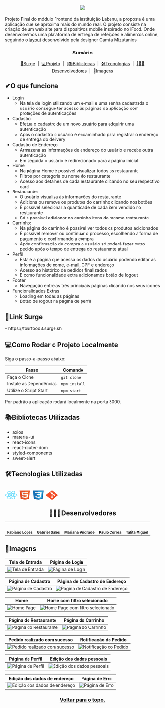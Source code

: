 <h3 id= "top" align="center"><img width= "200px", src="https://user-images.githubusercontent.com/104591781/183080827-0eaeed46-1aa5-4a99-aee6-3bf70f9223ee.png"/></h3>

Projeto Final do módulo Frontend da instituição Labenu, a proposta é uma aplicação que se aproxima mais do mundo real. O projeto consiste na criação de um web site para dispositivos mobile inspirado no iFood. Onde desenvolvemos uma plataforma de entrega de refeições e alimentos online, seguindo o [layout](https://scene.zeplin.io/project/5dd5ab8e5fb2a0060f81698f) desenvolvido pela designer Camila Mizutanios


<h3 align="center"> Sumário  </h3>
<p align="center">
  <a href="#surge">🔗Surge</a> &#xa0;|&#xa0; 
  <a href="#projeto">💻Projeto</a> &#xa0;|&#xa0;
  <a href="#bibliotecas">[📚Bibliotecas</a> &#xa0;|&#xa0;
  <a href="#tecnologias">🛠️Tecnologias</a> &#xa0;|&#xa0;
  <a href="#desenvolvedores">👨🏻‍💻Desenvolvedores</a> &#xa0;|&#xa0;
  <a href="#imagens">📱Imagens</a>  
</p>


<h2 id="sobre"> ✔O que funciona </h2>

- Login 
   - Na tela de login utilizando um e-mail e uma senha cadastrada o usuário consegue ter acesso às páginas da aplicação com proteções de autenticações
- Cadastro
   - Efetua o cadastro de um novo usuário para adquirir uma autenticação 
   - Após o cadastro o usuário é encaminhado para registrar o endereço de entrega do delivery
- Cadastro de Endereço 
   - Armazena as informações de endereço do usuário e recebe outra autenticação
   - Em seguida o usuário é redirecionado para a página inicial
- Home
   - Na página Home é possivel visualizar todos os restaurante
   - Filtros por categoria ou nome do restaurante
   - Acesso aos detalhes de cada restaurante clicando no seu respectivo card
- Restaurante: 
   - O usuário visualiza às informações do restaurante 
   - Adiciona ou remove os produtos do carrinho clicando nos botões
   - É possível selecionar a quantidade de cada item vendido no restaurante
   - Só é possivel adicionar no carrinho itens do mesmo restaurante
- Carrinho: 
   - Na página do carrinho é possivel ver todos os produtos adicionados
   - É possivel remover ou continuar o processo, escolhendo a forma de pagamento e confirmando a compra
   - Após confirmação de compra o usuário só poderá fazer outro pedido após o tempo de entrega do restaurante atual
- Perfil
   - Esta é a página que acessa os dados do usuário podendo editar as informações de nome, e-mail, CPF e endereço
   - Acesso ao histórico de pedidos finalizados
   - E como funcionalidade extra adicionamos botão de logout
- Footer
   - Navegação entre as três principais páginas clicando nos seus ícones
- Funcionalidades Extras
    - Loading em todas as páginas
    - Botão de logout na página de perfil

<h2 id="surge"> 🔗Link Surge </h2>  
- https://fourfood3.surge.sh

<h2 id="projeto"> 💻Como Rodar o Projeto Localmente </h2>

Siga o passo-a-passo abaixo:

| Passo                     | Comando            |
| ------------------------- | ------------------ |
| Faça o Clone              | `git clone`        |
| Instale as Dependências   | `npm install`      |
| Utilize o Script Start    | `npm start`        |

Por padrão a aplicação rodará localmente na porta 3000.

<h2 id="bibliotecas"> 📚Bibliotecas Utilizadas </h2>

- axios
- material-ui
- react-icons
- react-router-dom
- styled-components
- sweet-alert

<h2 id="tecnologias">🛠Tecnologias Utilizadas</h2>
 <div style="display: inline_block"><br>
  <img align="center" alt="React" height="30" width="40" src="https://raw.githubusercontent.com/devicons/devicon/master/icons/react/react-original.svg">
  <img align="center" alt="HTML" height="30" width="40" src="https://raw.githubusercontent.com/devicons/devicon/master/icons/html5/html5-original.svg">
  <img align="center" alt="CSS" height="30" width="40" src="https://raw.githubusercontent.com/devicons/devicon/master/icons/css3/css3-original.svg">
  <img align="center" alt="Git" height="30" width="40" src="https://raw.githubusercontent.com/devicons/devicon/master/icons/git/git-original.svg"> 
</div>

 <h2 id="desenvolvedores" align="center">👩🏻‍💻Desenvolvedores </h2>

</h2>
<table align="center">
  <tr>
     <td align="center"><a href="https://github.com/fabianoclopes"><img style="border-radius: 50%;" src="https://avatars.githubusercontent.com/u/103345612?v=4" width="100px;" alt=""/><br /><sub><b>Fabiano Lopes</b></sub></a>
  <br />
  <td align="center"><a href="https://github.com/GabeSales"><img style="border-radius: 50%;" src="https://avatars.githubusercontent.com/u/102243306?v=4" width="100px;" alt=""/><br /><sub><b>Gabriel Sales</b></sub></a>
  <br />
    </td> <td align="center"><a href="https://github.com/Mariandr4de"><img style="border-radius: 50%;" src="https://avatars.githubusercontent.com/u/104591781?v=4" width="100px;" alt=""/><br /><sub><b>Mariana Andrade</b></sub></a>
    <br />
     <td align="center"><a href="https://github.com/phcsilva056"><img style="border-radius: 50%;" src="https://avatars.githubusercontent.com/u/104540624?v=4" width="100px;" alt=""/><br /><sub><b>Paulo Correa</b></sub></a>
  <br />
    </td> <td align="center"><a href="https://github.com/TalitaMiguel"><img style="border-radius: 50%;" src="https://avatars.githubusercontent.com/u/62106501?v=4" width="100px;" alt=""/><br /><sub><b>Talita Miguel</b></sub></a><br />
    </td> 
  </tr>
</table>

<h2 id="desenvolvedores">📱Imagens</h2>

Tela de Entrada             |  Página de Login
:-------------------------:|:-------------------------:
![Tela de Entrada](https://user-images.githubusercontent.com/104591781/183250431-dc9fa064-e833-4e41-be51-89c88b4e5247.jpeg)   |  ![Página de Login](https://user-images.githubusercontent.com/104591781/183250425-f51b0cef-60cf-46f9-a27c-9a7419d9f559.jpeg)

Página de Cadastro |  Página de Cadastro de Endereço
:-------------------------:|:-------------------------:
![Página de Cadastro](https://user-images.githubusercontent.com/104591781/183250424-97106427-2a38-4234-ad46-8a6d5825afa4.jpeg)   |  ![Página de Cadastro de Endereço](https://user-images.githubusercontent.com/104591781/183250819-e10d9fb2-0c8f-4d67-b941-33ec626f031d.jpeg)

Home  |  Home com filtro selecionado
:-------------------------:|:-------------------------:
![Home Page](https://user-images.githubusercontent.com/104591781/183250422-89ee0942-9425-49a4-8f40-bcc75789fa80.jpeg)  |  ![Home Page com filtro selecionado](https://user-images.githubusercontent.com/104591781/183250421-044c02b8-5997-472a-ac0c-991c79ea1af3.jpeg)  
  
Página do Restaurante |  Página do Carrinho
:-------------------------:|:-------------------------:
![Página do Restaurante](https://user-images.githubusercontent.com/104591781/183250821-771a13c7-74c5-463f-89c9-9387297a3fb2.jpeg)   |  ![Página do Carrinho](https://user-images.githubusercontent.com/104591781/183250432-ce77a73a-b92f-4ca0-afe1-4f33db667504.jpeg)

Pedido realizado com sucesso |  Notificação do Pedido
:-------------------------:|:-------------------------:
![Pedido realizado com sucesso](https://user-images.githubusercontent.com/104591781/183251139-b3fa98e5-aefe-4fb2-80ba-008086d0c756.jpeg)   |  ![Notificação do Pedido](https://user-images.githubusercontent.com/104591781/183250420-fc586024-db42-463c-99bc-e54051f4d954.jpeg)
  
  Página de Perfil           |  Edição dos dados pessoais 
:-------------------------:|:-------------------------:
![Página de Perfil](https://user-images.githubusercontent.com/104591781/183250428-1e933de2-4cee-427d-919f-7a375941b1bc.jpeg)   |  ![Edição dos dados pessoais](https://user-images.githubusercontent.com/104591781/183250419-3aa4c025-e159-4bdc-8470-f1f9b68b2231.jpeg)

Edição dos dados de endereço            |  Página de Erro
:-------------------------:|:-------------------------:
![Edição dos dados de endereço](https://user-images.githubusercontent.com/104591781/183250418-8a5ee373-da8f-4049-bfe5-db8db4ff727e.jpeg)   |  ![Página de Erro](https://user-images.githubusercontent.com/104591781/183250430-d87ebaaa-e1bd-4864-9ef2-7fbd2121d368.jpeg)

<h3 align="center">
  <a href='#top'>Voltar para o topo.</a>
</h3>

